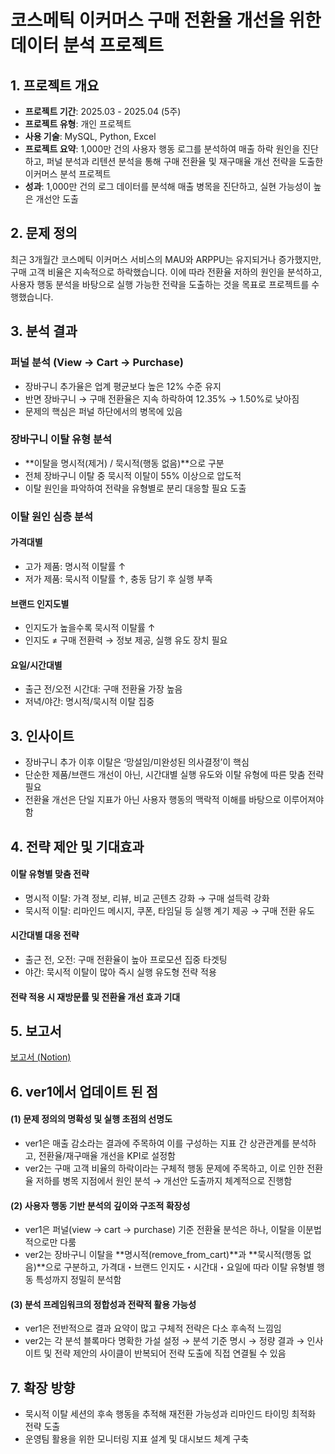 # 코스메틱 이커머스 구매 전환율 개선을 위한 데이터 분석 프로젝트

## 1. 프로젝트 개요

- **프로젝트 기간**: 2025.03 - 2025.04 (5주)
- **프로젝트 유형**: 개인 프로젝트
- **사용 기술**: MySQL, Python, Excel
- **프로젝트 요약**: 1,000만 건의 사용자 행동 로그를 분석하여 매출 하락 원인을 진단하고, 퍼널 분석과 리텐션 분석을 통해 구매 전환율 및 재구매율 개선 전략을 도출한 이커머스 분석 프로젝트
- **성과**: 1,000만 건의 로그 데이터를 분석해 매출 병목을 진단하고, 실현 가능성이 높은 개선안 도출

## 2. 문제 정의
최근 3개월간 코스메틱 이커머스 서비스의 MAU와 ARPPU는 유지되거나 증가했지만, 구매 고객 비율은 지속적으로 하락했습니다. 이에 따라 전환율 저하의 원인을 분석하고, 사용자 행동 분석을 바탕으로 실행 가능한 전략을 도출하는 것을 목표로 프로젝트를 수행했습니다.

## 3. 분석 결과
### 퍼널 분석 (View → Cart → Purchase)
- 장바구니 추가율은 업계 평균보다 높은 12% 수준 유지
- 반면 장바구니 → 구매 전환율은 지속 하락하여 12.35% → 1.50%로 낮아짐
- 문제의 핵심은 퍼널 하단에서의 병목에 있음

### 장바구니 이탈 유형 분석
- **이탈을 명시적(제거) / 묵시적(행동 없음)**으로 구분
- 전체 장바구니 이탈 중 묵시적 이탈이 55% 이상으로 압도적
- 이탈 원인을 파악하여 전략을 유형별로 분리 대응할 필요 도출

### 이탈 원인 심층 분석
#### 가격대별
- 고가 제품: 명시적 이탈률 ↑
- 저가 제품: 묵시적 이탈률 ↑, 충동 담기 후 실행 부족

#### 브랜드 인지도별
- 인지도가 높을수록 묵시적 이탈률 ↑
- 인지도 ≠ 구매 전환력 → 정보 제공, 실행 유도 장치 필요

#### 요일/시간대별
- 출근 전/오전 시간대: 구매 전환율 가장 높음
- 저녁/야간: 명시적/묵시적 이탈 집중

## 3. 인사이트
- 장바구니 추가 이후 이탈은 ‘망설임/미완성된 의사결정’이 핵심
- 단순한 제품/브랜드 개선이 아닌, 시간대별 실행 유도와 이탈 유형에 따른 맞춤 전략 필요
- 전환율 개선은 단일 지표가 아닌 사용자 행동의 맥락적 이해를 바탕으로 이루어져야 함

## 4. 전략 제안 및 기대효과
#### 이탈 유형별 맞춤 전략
- 명시적 이탈: 가격 정보, 리뷰, 비교 곤텐츠 강화 → 구매 설득력 강화
- 묵시적 이탈: 리마인드 메시지, 쿠폰, 타임딜 등 실행 계기 제공 → 구매 전환 유도

#### 시간대별 대응 전략
- 출근 전, 오전: 구매 전환율이 높아 프로모션 집중 타겟팅
- 야간: 묵시적 이탈이 많아 즉시 실행 유도형 전략 적용

#### 전략 적용 시 재방문률 및 전환율 개선 효과 기대

## 5. 보고서
[보고서 (Notion)](https://bold-october-d91.notion.site/1e412f045c5d8056b542efbc12f4fddc?pvs=4)

## 6. ver1에서 업데이트 된 점
#### (1) 문제 정의의 명확성 및 실행 초점의 선명도
- ver1은 매출 감소라는 결과에 주목하여 이를 구성하는 지표 간 상관관계를 분석하고, 전환율/재구매율 개선을 KPI로 설정함
- ver2는 구매 고객 비율의 하락이라는 구체적 행동 문제에 주목하고, 이로 인한 전환율 저하를 병목 지점에서 원인 분석 → 개선안 도출까지 체계적으로 진행함

#### (2) 사용자 행동 기반 분석의 깊이와 구조적 확장성
- ver1은 퍼널(view → cart → purchase) 기준 전환율 분석은 하나, 이탈을 이분법적으로만 다룸
- ver2는 장바구니 이탈을 **명시적(remove_from_cart)**과 **묵시적(행동 없음)**으로 구분하고, 가격대・브랜드 인지도・시간대・요일에 따라 이탈 유형별 행동 특성까지 정밀히 분석함

#### (3) 분석 프레임워크의 정합성과 전략적 활용 가능성
- ver1은 전반적으로 결과 요약이 많고 구체적 전략은 다소 후속적 느낌임
- ver2는 각 분석 블록마다 명확한 가설 설정 → 분석 기준 명시 → 정량 결과 → 인사이트 및 전략 제안의 사이클이 반복되어 전략 도출에 직접 연결될 수 있음

## 7. 확장 방향
- 묵시적 이탈 세션의 후속 행동을 추적해 재전환 가능성과 리마인드 타이밍 최적화 전략 도출
-	운영팀 활용을 위한 모니터링 지표 설계 및 대시보드 체계 구축
